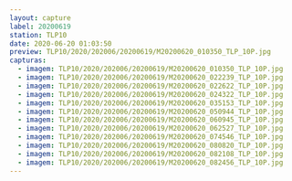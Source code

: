 ```yaml
---
layout: capture
label: 20200619
station: TLP10
date: 2020-06-20 01:03:50
preview: TLP10/2020/202006/20200619/M20200620_010350_TLP_10P.jpg
capturas:
  - imagem: TLP10/2020/202006/20200619/M20200620_010350_TLP_10P.jpg
  - imagem: TLP10/2020/202006/20200619/M20200620_022239_TLP_10P.jpg
  - imagem: TLP10/2020/202006/20200619/M20200620_022622_TLP_10P.jpg
  - imagem: TLP10/2020/202006/20200619/M20200620_024322_TLP_10P.jpg
  - imagem: TLP10/2020/202006/20200619/M20200620_035153_TLP_10P.jpg
  - imagem: TLP10/2020/202006/20200619/M20200620_050944_TLP_10P.jpg
  - imagem: TLP10/2020/202006/20200619/M20200620_060945_TLP_10P.jpg
  - imagem: TLP10/2020/202006/20200619/M20200620_062527_TLP_10P.jpg
  - imagem: TLP10/2020/202006/20200619/M20200620_074546_TLP_10P.jpg
  - imagem: TLP10/2020/202006/20200619/M20200620_080820_TLP_10P.jpg
  - imagem: TLP10/2020/202006/20200619/M20200620_082108_TLP_10P.jpg
  - imagem: TLP10/2020/202006/20200619/M20200620_082456_TLP_10P.jpg
---
```

